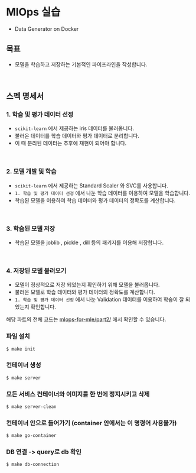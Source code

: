 # MlOps 실습
- Data Generator on Docker

## 목표
- 모델을 학습하고 저장하는 기본적인 파이프라인을 작성합니다.

<br>

## 스펙 명세서
### 1. 학습 및 평가 데이터 선정
- `scikit-learn` 에서 제공하는 iris 데이터를 불러옵니다.
- 불러온 데이터를 학습 데이터와 평가 데이터로 분리합니다. 
- 이 때 분리된 데이터는 추후에 재현이 되어야 합니다.

<br>

### 2. 모델 개발 및 학습
- `scikit-learn` 에서 제공하는 Standard Scaler 와 SVC를 사용합니다.
- `1. 학습 및 평가 데이터 선정` 에서 나눈 학습 데이터를 이용하여 모델을 학습합니다.
- 학습된 모델을 이용하여 학습 데이터와 평가 데이터의 정확도를 계산합니다.

<br>

### 3. 학습된 모델 저장
- 학습된 모델을 joblib , pickle , dill 등의 패키지를 이용해 저장합니다.

<br>

### 4. 저장된 모델 불러오기
- 모델이 정상적으로 저장 되었는지 확인하기 위해 모델을 불러옵니다.
- 불러온 모델로 학습 데이터와 평가 데이터의 정확도를 계산합니다.
- `1. 학습 및 평가 데이터 선정` 에서 나눈 Validation 데이터를 이용하여 학습이 잘 되었는지 확인합니다.

해당 파트의 전체 코드는 [mlops-for-mle/part2/](https://github.com/mlops-for-mle/mlops-for-mle/tree/main/part2) 에서 확인할 수 있습니다.

### 파일 설치
```bash
$ make init
```
### 컨테이너 생성
```bash
$ make server
```
### 모든 서비스 컨테이너와 이미지를 한 번에 정지시키고 삭제 
```bash
$ make server-clean
```

### 컨테이너 안으로 들어가기 (container 안에서는 이 명령어 사용불가)
```bash
$ make go-container
```

### DB 연결 -> query로 db 확인
```bash
$ make db-connection
```
